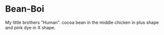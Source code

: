 # Bean-Boi
My little brothers "Human". cocoa bean in the middle chicken in plus shape and pink dye in X shape.
